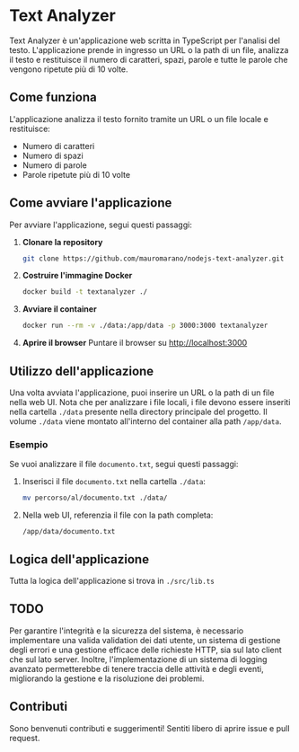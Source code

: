 # Text Analyzer

Text Analyzer è un'applicazione web scritta in TypeScript  per l'analisi del testo. L'applicazione prende in ingresso un URL o la path di un file, analizza il testo e restituisce il numero di caratteri, spazi, parole e tutte le parole che vengono ripetute più di 10 volte.

## Come funziona

L'applicazione analizza il testo fornito tramite un URL o un file locale e restituisce:
- Numero di caratteri
- Numero di spazi
- Numero di parole
- Parole ripetute più di 10 volte

## Come avviare l'applicazione

Per avviare l'applicazione, segui questi passaggi:

1. **Clonare la repository**
   ```bash
   git clone https://github.com/mauromarano/nodejs-text-analyzer.git
   ```

2. **Costruire l'immagine Docker**
   ```bash
   docker build -t textanalyzer ./
   ```

3. **Avviare il container**
   ```bash
   docker run --rm -v ./data:/app/data -p 3000:3000 textanalyzer
   ```

4. **Aprire il browser**
   Puntare il browser su [http://localhost:3000](http://localhost:3000)

## Utilizzo dell'applicazione

Una volta avviata l'applicazione, puoi inserire un URL o la path di un file nella web UI. Nota che per analizzare i file locali, i file devono essere inseriti nella cartella `./data` presente nella directory principale del progetto. Il volume `./data` viene montato all'interno del container alla path `/app/data`.

### Esempio

Se vuoi analizzare il file `documento.txt`, segui questi passaggi:

1. Inserisci il file `documento.txt` nella cartella `./data`:
   ```bash
   mv percorso/al/documento.txt ./data/
   ```

2. Nella web UI, referenzia il file con la path completa:
   ```
   /app/data/documento.txt
   ```

## Logica dell'applicazione

Tutta la logica dell'applicazione si trova in `./src/lib.ts`

## TODO

Per garantire l'integrità e la sicurezza del sistema, è necessario implementare una valida validation dei dati utente, un sistema di gestione degli errori e una gestione efficace delle richieste HTTP, sia sul lato client che sul lato server. Inoltre, l'implementazione di un sistema di logging avanzato permetterebbe di tenere traccia delle attività e degli eventi, migliorando la gestione e la risoluzione dei problemi.


## Contributi

Sono benvenuti contributi e suggerimenti! Sentiti libero di aprire issue e pull request.

